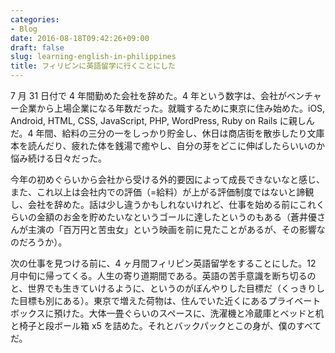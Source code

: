 ```yaml
---
categories:
- Blog
date: 2016-08-18T09:42:26+09:00
draft: false
slug: learning-english-in-philippines
title: フィリピンに英語留学に行くことにした
---
```


7 月 31 日付で 4 年間勤めた会社を辞めた。4 年という数字は、会社がベンチャー企業から上場企業になる年数だった。就職するために東京に住み始めた。iOS, Android, HTML, CSS, JavaScript, PHP, WordPress, Ruby on Rails に親しんだ。4 年間、給料の三分の一をしっかり貯金し、休日は商店街を散歩したり文庫本を読んだり、疲れた体を銭湯で癒やし、自分の芽をどこに伸ばしたらいいのか悩み続ける日々だった。

今年の初めぐらいから会社から受ける外的要因によって成長できないなと感じ、また、これ以上は会社内での評価（=給料）が上がる評価制度ではないと諦観し、会社を辞めた。話は少し違うかもしれないけれど、仕事を始める前にこれくらいの金額のお金を貯めたいなというゴールに達したというのもある（蒼井優さんが主演の「百万円と苦虫女」という映画を前に見たことがあるが、その影響なのだろうか）。

次の仕事を見つける前に、4 ヶ月間フィリピン英語留学をすることにした。12 月中旬に帰ってくる。人生の寄り道期間である。英語の苦手意識を断ち切るのと、世界でも生きていけるように、というのがぼんやりした目標だ（くっきりした目標も別にある）。東京で増えた荷物は、住んでいた近くにあるプライベートボックスに預けた。大体一畳ぐらいのスペースに、洗濯機と冷蔵庫とベッドと机と椅子と段ボール箱 x5 を詰めた。それとバックパックとこの身が、僕のすべてだ。
